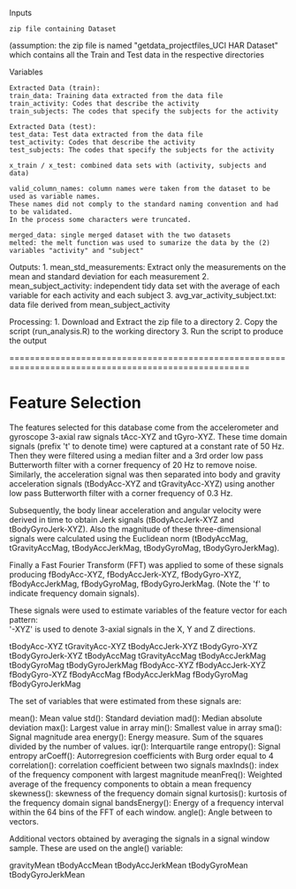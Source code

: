 Inputs
    
    zip file containing Dataset 
(assumption: the zip file is named "getdata_projectfiles_UCI HAR Dataset" which contains all the Train and Test data in the respective directories

Variables

    Extracted Data (train): 
    train_data: Training data extracted from the data file
    train_activity: Codes that describe the activity 
    train_subjects: The codes that specify the subjects for the activity
    
    Extracted Data (test): 
    test_data: Test data extracted from the data file
    test_activity: Codes that describe the activity 
    test_subjects: The codes that specify the subjects for the activity
    
    x_train / x_test: combined data sets with (activity, subjects and data)
    
    valid_column_names: column names were taken from the dataset to be used as variable names.  
    These names did not comply to the standard naming convention and had to be validated.  
    In the process some characters were truncated.
    
    merged_data: single merged dataset with the two datasets
    melted: the melt function was used to sumarize the data by the (2) variables "activity" and "subject"

Outputs:
    1. mean_std_measurements: Extract only the measurements on the mean and standard deviation for each measurement
    2. mean_subject_activity: independent tidy data set with the average of each variable for each activity 
        and each subject
    3. avg_var_activity_subject.txt: data file derived from mean_subject_activity

Processing:
    1. Download and Extract the zip file to a directory
    2. Copy the script (run_analysis.R) to the working directory
    3. Run the script to produce the output


=====================================================================================================

Feature Selection 
=================

The features selected for this database come from the accelerometer and gyroscope 3-axial raw signals tAcc-XYZ and tGyro-XYZ. These time domain signals (prefix 't' to denote time) were captured at a constant rate of 50 Hz. Then they were filtered using a median filter and a 3rd order low pass Butterworth filter with a corner frequency of 20 Hz to remove noise. Similarly, the acceleration signal was then separated into body and gravity acceleration signals (tBodyAcc-XYZ and tGravityAcc-XYZ) using another low pass Butterworth filter with a corner frequency of 0.3 Hz. 

Subsequently, the body linear acceleration and angular velocity were derived in time to obtain Jerk signals (tBodyAccJerk-XYZ and tBodyGyroJerk-XYZ). Also the magnitude of these three-dimensional signals were calculated using the Euclidean norm (tBodyAccMag, tGravityAccMag, tBodyAccJerkMag, tBodyGyroMag, tBodyGyroJerkMag). 

Finally a Fast Fourier Transform (FFT) was applied to some of these signals producing fBodyAcc-XYZ, fBodyAccJerk-XYZ, fBodyGyro-XYZ, fBodyAccJerkMag, fBodyGyroMag, fBodyGyroJerkMag. (Note the 'f' to indicate frequency domain signals). 

These signals were used to estimate variables of the feature vector for each pattern:  
'-XYZ' is used to denote 3-axial signals in the X, Y and Z directions.

tBodyAcc-XYZ
tGravityAcc-XYZ
tBodyAccJerk-XYZ
tBodyGyro-XYZ
tBodyGyroJerk-XYZ
tBodyAccMag
tGravityAccMag
tBodyAccJerkMag
tBodyGyroMag
tBodyGyroJerkMag
fBodyAcc-XYZ
fBodyAccJerk-XYZ
fBodyGyro-XYZ
fBodyAccMag
fBodyAccJerkMag
fBodyGyroMag
fBodyGyroJerkMag

The set of variables that were estimated from these signals are: 

mean(): Mean value
std(): Standard deviation
mad(): Median absolute deviation 
max(): Largest value in array
min(): Smallest value in array
sma(): Signal magnitude area
energy(): Energy measure. Sum of the squares divided by the number of values. 
iqr(): Interquartile range 
entropy(): Signal entropy
arCoeff(): Autorregresion coefficients with Burg order equal to 4
correlation(): correlation coefficient between two signals
maxInds(): index of the frequency component with largest magnitude
meanFreq(): Weighted average of the frequency components to obtain a mean frequency
skewness(): skewness of the frequency domain signal 
kurtosis(): kurtosis of the frequency domain signal 
bandsEnergy(): Energy of a frequency interval within the 64 bins of the FFT of each window.
angle(): Angle between to vectors.

Additional vectors obtained by averaging the signals in a signal window sample. These are used on the angle() variable:

gravityMean
tBodyAccMean
tBodyAccJerkMean
tBodyGyroMean
tBodyGyroJerkMean
